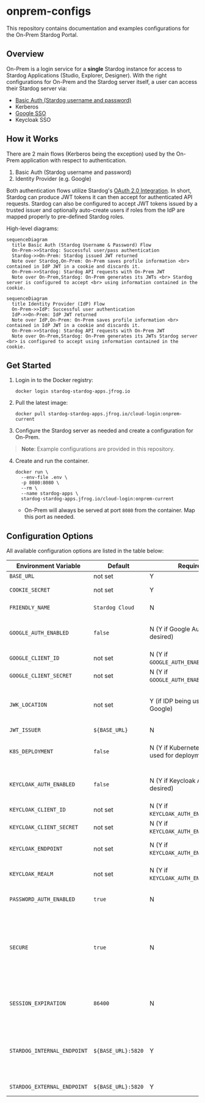 # onprem-configs

This repository contains documentation and examples configurations for the On-Prem Stardog Portal.

## Overview

On-Prem is a login service for a __single__ Stardog instance for access to Stardog Applications (Studio, Explorer, Designer). With the right configurations for On-Prem and
the Stardog server itself, a user can access their Stardog server via:

- [Basic Auth (Stardog username and password)](./basic/)
- Kerberos
- [Google SSO](./google/)
- Keycloak SSO

## How it Works

There are 2 main flows (Kerberos being the exception) used by the On-Prem application with respect to authentication.

1. Basic Auth (Stardog username and password)
2. Identity Provider (e.g. Google)

Both authentication flows utilize Stardog's [OAuth 2.0 Integration](https://docs.stardog.com/operating-stardog/security/oauth-integration). In short, Stardog can produce JWT tokens it can then accept for authenticated API requests. Stardog can also be configured to accept JWT tokens issued by a trusted issuer and optionally auto-create users if roles from the IdP are mapped properly to pre-defined Stardog roles.

High-level diagrams:

```mermaid
sequenceDiagram
  title Basic Auth (Stardog Username & Password) Flow
  On-Prem->>Stardog: Successful user/pass authentication
  Stardog->>On-Prem: Stardog issued JWT returned
  Note over Stardog,On-Prem: On-Prem saves profile information <br> contained in IdP JWT in a cookie and discards it.
  On-Prem->>Stardog: Stardog API requests with On-Prem JWT
  Note over On-Prem,Stardog: On-Prem generates its JWTs <br> Stardog server is configured to accept <br> using information contained in the cookie.
```
 
```mermaid
sequenceDiagram
  title Identity Provider (IdP) Flow
  On-Prem->>IdP: Successful user authentication
  IdP->>On-Prem: IdP JWT returned
  Note over IdP,On-Prem: On-Prem saves profile information <br> contained in IdP JWT in a cookie and discards it.
  On-Prem->>Stardog: Stardog API requests with On-Prem JWT
  Note over On-Prem,Stardog: On-Prem generates its JWTs Stardog server <br> is configured to accept using information contained in the cookie.
```

## Get Started

1. Login in to the Docker registry:

    ```
    docker login stardog-stardog-apps.jfrog.io
    ```

2. Pull the latest image:

    ```
    docker pull stardog-stardog-apps.jfrog.io/cloud-login:onprem-current
    ```

3. Configure the Stardog server as needed and create a configuration for On-Prem.

> **Note**:
> Example configurations are provided in this repository.

4. Create and run the container.

    ```
    docker run \
      --env-file .env \
      -p 8080:8080 \
      --rm \
      --name stardog-apps \
      stardog-stardog-apps.jfrog.io/cloud-login:onprem-current
    ```

    - On-Prem will always be served at port `8080` from the container. Map this port as needed.

## Configuration Options

All available configuration options are listed in the table below:

| **Environment Variable**    | **Default**        | **Required**                                     | **Description**                                                                                                                                                                                |
| --------------------------- | ------------------ | ------------------------------------------------ | ---------------------------------------------------------------------------------------------------------------------------------------------------------------------------------------------- |
| `BASE_URL`                  | not set            | Y                                                | Full URL of the service                                                                                                                                                                        |
| `COOKIE_SECRET`             | not set            | Y                                                | Used to sign cookies used by the service                                                                                                                                                       |
| `FRIENDLY_NAME`             | `Stardog Cloud`    | N                                                | Display name on the login form                                                                                                                                                                 |
| `GOOGLE_AUTH_ENABLED`       | `false`            | N (Y if Google Auth is desired)                  | Whether or not to give users the option to authenticate using Google Auth.                                                                                                                     |
| `GOOGLE_CLIENT_ID`          | not set            | N (Y if `GOOGLE_AUTH_ENABLED=true`)              | Google OAuth client ID                                                                                                                                                                         |
| `GOOGLE_CLIENT_SECRET`      | not set            | N (Y if `GOOGLE_AUTH_ENABLED=true`)              | Google OAuth secret                                                                                                                                                                            |
| `JWK_LOCATION`              | not set            | Y (if IDP being used, e.g. Google)               | Path to the directory containing the public and private keys the application uses to sign/verify JWTs.                                                                                         |
| `JWT_ISSUER`                | `${BASE_URL}`      | N                                                | JWT issuer used                                                                                                                                                                                |
| `K8S_DEPLOYMENT`            | `false`            | N (Y if Kubernetes is being used for deployment) | Whether or not the application is being deployed in/with Kubernetes.                                                                                                                           |
| `KEYCLOAK_AUTH_ENABLED`     | `false`            | N (Y if Keycloak Auth is desired)                | Whether or not to give users the option to authenticate using Keycloak.                                                                                                                        |
| `KEYCLOAK_CLIENT_ID`        | not set            | N (Y if `KEYCLOAK_AUTH_ENABLED=true`)            | Keycloak OpenID Connect client id                                                                                                                                                              |
| `KEYCLOAK_CLIENT_SECRET`    | not set            | N (Y if `KEYCLOAK_AUTH_ENABLED=true`)            | Keycloak OpenID Connect client secret                                                                                                                                                          |
| `KEYCLOAK_ENDPOINT`         | not set            | N (Y if `KEYCLOAK_AUTH_ENABLED=true`)            | The publicly accessible endpoint of the Keycloak service                                                                                                                                       |
| `KEYCLOAK_REALM`            | not set            | N (Y if `KEYCLOAK_AUTH_ENABLED=true`)            | Keycloak realm the OpenID Connect client and users are in                                                                                                                                      |
| `PASSWORD_AUTH_ENABLED`     | `true`             | N                                                | Enable basic authentication (Stardog username and password)                                                                                                                                    |
| `SECURE`                    | `true`             | N                                                | Whether or not to require https. The login service assumes you are using https and will throw an error `BASE_URL` is set to a non-https URL. If however, you do wish to deploy just using http , set this to `false`. |
| `SESSION_EXPIRATION`        | `86400`            | N                                                | Time until session (JWT token issued by the application) expires in seconds. Default is `86400` which is 24 hours.                                                                             |
| `STARDOG_INTERNAL_ENDPOINT` | `${BASE_URL}:5820` | Y                                                | If Stardog is running in Docker, you need to tell the login service running in Docker the Stardog container’s address. If not running in Docker, set to `STARDOG_EXTERNAL_ENDPOINT`                                                                         |
| `STARDOG_EXTERNAL_ENDPOINT` | `${BASE_URL}:5820` | Y                                                | Public location of Stardog endpoint                                                                                                                                                            |
